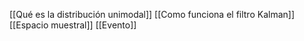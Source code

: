 [[Qué es la distribución unimodal]]
[[Como funciona el filtro Kalman]]
[[Espacio muestral]]
[[Evento]]

